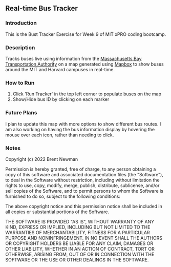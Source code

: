 <h2>Real-time Bus Tracker</h2>

<h3>Introduction</h3>
This is the Bust Tracker Exercise for Week 9 of MIT xPRO coding bootcamp.

<h3>Description</h3>

Tracks buses live using information from the [Massachusetts Bay Transportation Authority](https://www.mbta.com/) on a map generated using [Mapbox](https://www.mapbox.com) to show buses around the MIT and Harvard campuses in real-time.

<h3>How to Run</h3>

<ol>
  <li>Click 'Run Tracker' in the top left corner to populate buses on the map</li>
  <li>Show/Hide bus ID by clicking on each marker</li>
</ol>

<h3>Future Plans</h3>

I plan to update this map with more options to show different bus routes. I am also working on having the bus information display by hovering the mouse over each icon, rather than needing to click.

<h3>Notes</h3>

Copyright (c) 2022 Brent Newman

Permission is hereby granted, free of charge, to any person obtaining a copy
of this software and associated documentation files (the "Software"), to deal
in the Software without restriction, including without limitation the rights
to use, copy, modify, merge, publish, distribute, sublicense, and/or sell
copies of the Software, and to permit persons to whom the Software is
furnished to do so, subject to the following conditions:

The above copyright notice and this permission notice shall be included in all
copies or substantial portions of the Software.

THE SOFTWARE IS PROVIDED "AS IS", WITHOUT WARRANTY OF ANY KIND, EXPRESS OR
IMPLIED, INCLUDING BUT NOT LIMITED TO THE WARRANTIES OF MERCHANTABILITY,
FITNESS FOR A PARTICULAR PURPOSE AND NONINFRINGEMENT. IN NO EVENT SHALL THE
AUTHORS OR COPYRIGHT HOLDERS BE LIABLE FOR ANY CLAIM, DAMAGES OR OTHER
LIABILITY, WHETHER IN AN ACTION OF CONTRACT, TORT OR OTHERWISE, ARISING FROM,
OUT OF OR IN CONNECTION WITH THE SOFTWARE OR THE USE OR OTHER DEALINGS IN THE
SOFTWARE.
